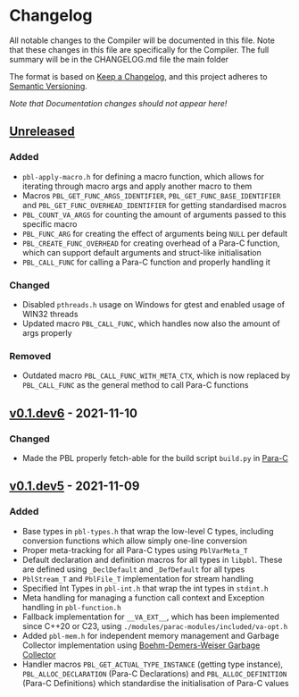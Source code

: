 # Changelog

All notable changes to the Compiler will be documented in this file.
Note that these changes in this file are specifically for the Compiler.
The full summary will be in the CHANGELOG.md file the main folder

The format is based on [Keep a Changelog](https://keepachangelog.com/en/1.0.0/),
and this project adheres to [Semantic Versioning](https://semver.org/spec/v2.0.0.html).

*Note that Documentation changes should not appear here!*

## [Unreleased]

### Added
- `pbl-apply-macro.h` for defining a macro function, which allows for iterating through macro args and apply
  another macro to them
- Macros `PBL_GET_FUNC_ARGS_IDENTIFIER`, `PBL_GET_FUNC_BASE_IDENTIFIER` and `PBL_GET_FUNC_OVERHEAD_IDENTIFIER` for
  getting standardised macros 
- `PBL_COUNT_VA_ARGS` for counting the amount of arguments passed to this specific macro
- `PBL_FUNC_ARG` for creating the effect of arguments being `NULL` per default
- `PBL_CREATE_FUNC_OVERHEAD` for creating overhead of a Para-C function, which can support default arguments and 
  struct-like initialisation
- `PBL_CALL_FUNC` for calling a Para-C function and properly handling it

### Changed
- Disabled `pthreads.h` usage on Windows for gtest and enabled usage of WIN32 threads
- Updated macro `PBL_CALL_FUNC`, which handles now also the amount of args properly

### Removed
- Outdated macro `PBL_CALL_FUNC_WITH_META_CTX`, which is now replaced by `PBL_CALL_FUNC` as the general method to
  call Para-C functions

## [v0.1.dev6] - 2021-11-10

### Changed
- Made the PBL properly fetch-able for the build script `build.py` in [Para-C](https://github.com/Para-C/Para-C)


## [v0.1.dev5] - 2021-11-09

### Added
- Base types in `pbl-types.h` that wrap the low-level C types, including conversion functions which allow simply one-line
  conversion
- Proper meta-tracking for all Para-C types using `PblVarMeta_T`
- Default declaration and definition macros for all types in `libpbl`. These are defined using `_DeclDefault` and
  `_DefDefault` for all types
- `PblStream_T` and `PblFile_T` implementation for stream handling
- Specified Int Types in `pbl-int.h` that wrap the int types in `stdint.h`
- Meta handling for managing a function call context and Exception handling in `pbl-function.h` 
- Fallback implementation for `__VA_EXT__`, which has been implemented since C++20 or C23, using `./modules/parac-modules/included/va-opt.h`
- Added `pbl-mem.h` for independent memory management and Garbage Collector implementation using [Boehm-Demers-Weiser Garbage Collector](https://github.com/ivmai/bdwgc)
- Handler macros `PBL_GET_ACTUAL_TYPE_INSTANCE` (getting type instance), `PBL_ALLOC_DECLARATION` (Para-C Declarations)
  and `PBL_ALLOC_DEFINITION` (Para-C Definitions) which standardise the initialisation of Para-C values

[unreleased]: https://github.com/Para-C/Para-C-Base-Library/tree/dev
[v0.1.dev6]: https://github.com/Para-C/Para-C-Base-Library/compare/v0.1.dev5...v0.1.dev6
[v0.1.dev5]: https://github.com/Para-C/Para-C-Base-Library/tag/v0.1.dev5
